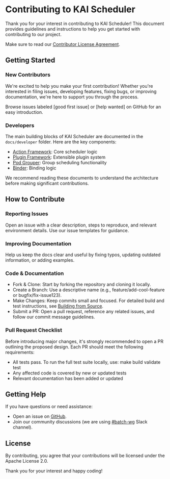 # Contributing to KAI Scheduler

Thank you for your interest in contributing to KAI Scheduler! This document provides guidelines and instructions to help you get started with contributing to our project.

Make sure to read our [Contributor License Agreement](CLA.md).

## Getting Started
### New Contributors
We're excited to help you make your first contribution! Whether you're interested in filing issues, developing features, fixing bugs, or improving documentation, we're here to support you through the process.

Browse issues labeled [good first issue] or [help wanted] on GitHub for an easy introduction.

### Developers
The main building blocks of KAI Scheduler are documented in the `docs/developer` folder. Here are the key components:
- [Action Framework](docs/developer/action-framework.md): Core scheduler logic
- [Plugin Framework](docs/developer/plugin-framework.md): Extensible plugin system
- [Pod Grouper](docs/developer/pod-grouper.md): Group scheduling functionality
- [Binder](docs/developer/binder.md): Binding logic

We recommend reading these documents to understand the architecture before making significant contributions.

## How to Contribute
### Reporting Issues
Open an issue with a clear description, steps to reproduce, and relevant environment details.
Use our issue templates for guidance.

### Improving Documentation
Help us keep the docs clear and useful by fixing typos, updating outdated information, or adding examples.

### Code & Documentation
- Fork & Clone: Start by forking the repository and cloning it locally.
- Create a Branch: Use a descriptive name (e.g., feature/add-cool-feature or bugfix/fix-issue123).
- Make Changes: Keep commits small and focused. For detailed build and test instructions, see [Building from Source](docs/developer/building-from-source.md).
- Submit a PR: Open a pull request, reference any related issues, and follow our commit message guidelines.

### Pull Request Checklist
Before introducing major changes, it's strongly recommended to open a PR outlining the proposed design.
Each PR should meet the following requirements:
- All tests pass. To run the full test suite locally, use: make build validate test
- Any affected code is covered by new or updated tests
- Relevant documentation has been added or updated

## Getting Help
If you have questions or need assistance:
- Open an issue on [GitHub](https://github.com/NVIDIA/KAI-Scheduler/issues).
- Join our community discussions (we are using [#batch-wg](https://cloud-native.slack.com/archives/C02Q5DFF3MM) Slack channel).

## License
By contributing, you agree that your contributions will be licensed under the Apache License 2.0.

Thank you for your interest and happy coding!
